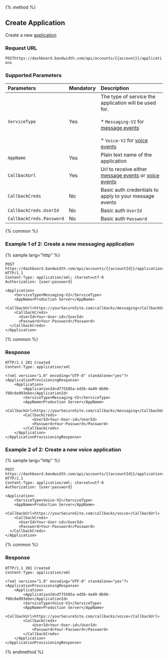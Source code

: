 {% method %}

## Create Application

Create a new [application](about.md)

### Request URL

<code class="post">POST</code>`https://dashboard.bandwidth.com/api/accounts/{{account}}/applications`

### Supported Parameters

| Parameters               | Mandatory | Description                                                                                                                                                                                              |
|:-------------------------|:----------|:---------------------------------------------------------------------------------------------------------------------------------------------------------------------------------------------------------|
| `ServiceType`            | Yes       | The type of service the application will be used for. <br><br> * `Messaging-V2` for [message events](../messaging/callbacks/messageEvents.md) <br><br> * `Voice-V2` for [voice events](../voice/bxml/callbacks/about.md) |
| `AppName`                | Yes       | Plain text name of the application                                                                                                                                                                       |
| `CallbackUrl`            | Yes       | Url to receive either [message events](../messaging/callbacks/messageEvents.md) or [voice events](../voice/bxml/callbacks/about.md)                                                                      |
| `CallbackCreds`          | No        | Basic auth credentials to apply to your message events                                                                                                                                                   |
| `CallbackCreds.UserId`   | No        | Basic auth `UserId`                                                                                                                                                                                      |
| `CallbackCreds.Password` | No        | Basic auth `Password`                                                                                                                                                                                    |


{% common %}

### Example 1 of 2: Create a new messaging application

{% sample lang="http" %}

```http
POST https://dashboard.bandwidth.com/api/accounts/{{accountId}}/applications HTTP/1.1
Content-Type: application/xml; charset=utf-8
Authorization: {user:password}

<Application>
    <ServiceType>Messaging-V2</ServiceType>
    <AppName>Production Server</AppName>
    <CallbackUrl>https://yourSecureSite.com/callbacks/messaging</CallbackUrl>
    <CallbackCreds>
      <UserId>Your-User-id</UserId>
      <Password>Your-Password</Password>
  </CallbackCreds>
</Application>
```

{% common %}

### Response

```http
HTTP/1.1 201 Created
Content-Type: application/xml

<?xml version="1.0" encoding="UTF-8" standalone="yes"?>
<ApplicationProvisioningResponse>
    <Application>
        <ApplicationId>d775585a-ed5b-4a49-8b96-f68c0a993ebe</ApplicationId>
        <ServiceType>Messaging-V2</ServiceType>
        <AppName>Production Server</AppName>
        <CallbackUrl>https://yourSecureSite.com/callbacks/messaging</CallbackUrl>
        <CallbackCreds>
            <UserId>Your-User-id</UserId>
            <Password>Your-Password</Password>
        </CallbackCreds>
    </Application>
</ApplicationProvisioningResponse>
```

### Example 2 of 2: Create a new voice application

{% sample lang="http" %}

```http
POST https://dashboard.bandwidth.com/api/accounts/{{accountId}}/applications HTTP/1.1
Content-Type: application/xml; charset=utf-8
Authorization: {user:password}

<Application>
    <ServiceType>Voice-V2</ServiceType>
    <AppName>Production Server</AppName>
    <CallbackUrl>https://yourSecureSite.com/callbacks/voice</CallbackUrl>
    <CallbackCreds>
      <UserId>Your-User-id</UserId>
      <Password>Your-Password</Password>
  </CallbackCreds>
</Application>
```

{% common %}

### Response

```http
HTTP/1.1 201 Created
Content-Type: application/xml

<?xml version="1.0" encoding="UTF-8" standalone="yes"?>
<ApplicationProvisioningResponse>
    <Application>
        <ApplicationId>d775585a-ed5b-4a49-8b96-f68c0a993ebe</ApplicationId>
        <ServiceType>Voice-V2</ServiceType>
        <AppName>Production Server</AppName>
        <CallbackUrl>https://yourSecureSite.com/callbacks/voice</CallbackUrl>
        <CallbackCreds>
            <UserId>Your-User-id</UserId>
            <Password>Your-Password</Password>
        </CallbackCreds>
    </Application>
</ApplicationProvisioningResponse>
```

{% endmethod %}
